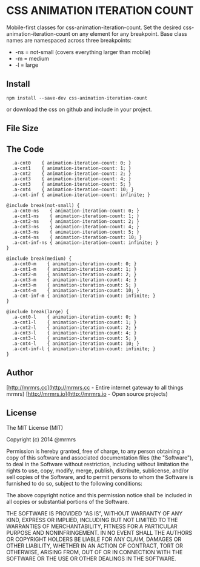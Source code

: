 # CSS ANIMATION ITERATION COUNT

  Mobile-first classes for css-animation-iteration-count.
  Set the desired css-animation-iteration-count on any element for any breakpoint.
  Base class names are namespaced across three breakpoints:

*  -ns = not-small (covers everything larger than mobile)
*  -m  = medium
*  -l  = large

## Install
```
npm install --save-dev css-animation-iteration-count
```
or download the css on github and include in your project.

## File Size


## The Code
```
  .a-cnt0    { animation-iteration-count: 0; }
  .a-cnt1    { animation-iteration-count: 1; }
  .a-cnt2    { animation-iteration-count: 2; }
  .a-cnt3    { animation-iteration-count: 4; }
  .a-cnt3    { animation-iteration-count: 5; }
  .a-cnt4    { animation-iteration-count: 10; }
  .a-cnt-inf { animation-iteration-count: infinite; }

@include break(not-small) {
  .a-cnt0-ns    { animation-iteration-count: 0; }
  .a-cnt1-ns    { animation-iteration-count: 1; }
  .a-cnt2-ns    { animation-iteration-count: 2; }
  .a-cnt3-ns    { animation-iteration-count: 4; }
  .a-cnt3-ns    { animation-iteration-count: 5; }
  .a-cnt4-ns    { animation-iteration-count: 10; }
  .a-cnt-inf-ns { animation-iteration-count: infinite; }
}

@include break(medium) {
  .a-cnt0-m    { animation-iteration-count: 0; }
  .a-cnt1-m    { animation-iteration-count: 1; }
  .a-cnt2-m    { animation-iteration-count: 2; }
  .a-cnt3-m    { animation-iteration-count: 4; }
  .a-cnt3-m    { animation-iteration-count: 5; }
  .a-cnt4-m    { animation-iteration-count: 10; }
  .a-cnt-inf-m { animation-iteration-count: infinite; }
}

@include break(large) {
  .a-cnt0-l    { animation-iteration-count: 0; }
  .a-cnt1-l    { animation-iteration-count: 1; }
  .a-cnt2-l    { animation-iteration-count: 2; }
  .a-cnt3-l    { animation-iteration-count: 4; }
  .a-cnt3-l    { animation-iteration-count: 5; }
  .a-cnt4-l    { animation-iteration-count: 10; }
  .a-cnt-inf-l { animation-iteration-count: infinite; }
}

```

## Author

[http://mrmrs.cc](http://mrmrs.cc - Entire internet gateway to all things mrmrs)
[http://mrmrs.io](http://mrmrs.io - Open source projects)

## License

The MIT License (MIT)

Copyright (c) 2014 @mrmrs

Permission is hereby granted, free of charge, to any person obtaining a copy
of this software and associated documentation files (the "Software"), to deal
in the Software without restriction, including without limitation the rights
to use, copy, modify, merge, publish, distribute, sublicense, and/or sell
copies of the Software, and to permit persons to whom the Software is
furnished to do so, subject to the following conditions:

The above copyright notice and this permission notice shall be included in
all copies or substantial portions of the Software.

THE SOFTWARE IS PROVIDED "AS IS", WITHOUT WARRANTY OF ANY KIND, EXPRESS OR
IMPLIED, INCLUDING BUT NOT LIMITED TO THE WARRANTIES OF MERCHANTABILITY,
FITNESS FOR A PARTICULAR PURPOSE AND NONINFRINGEMENT. IN NO EVENT SHALL THE
AUTHORS OR COPYRIGHT HOLDERS BE LIABLE FOR ANY CLAIM, DAMAGES OR OTHER
LIABILITY, WHETHER IN AN ACTION OF CONTRACT, TORT OR OTHERWISE, ARISING FROM,
OUT OF OR IN CONNECTION WITH THE SOFTWARE OR THE USE OR OTHER DEALINGS IN
THE SOFTWARE.

